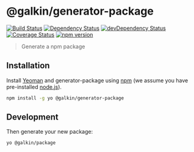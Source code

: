 # @galkin/generator-package
[![Build Status](https://travis-ci.org/galkin/generator-package.svg?branch=master)](https://travis-ci.org/galkin/generator-package)
[![Dependency Status](https://david-dm.org/galkin/generator-package.svg)](https://david-dm.org/galkin/generator-package)
[![devDependency Status](https://david-dm.org/galkin/generator-package/dev-status.svg)](https://david-dm.org/galkin/generator-package#info=devDependencies)
[![Coverage Status](https://coveralls.io/repos/github/galkin/generator-package/badge.svg?branch=master)](https://coveralls.io/github/galkin/generator-package?branch=master)
[![npm version](https://badge.fury.io/js/%40galkin%2Fgenerator-package.svg)](https://www.npmjs.com/@galkin/generator-package)
> Generate a npm package

## Installation

Install [Yeoman](http://yeoman.io) and generator-package using [npm](https://www.npmjs.com/) (we assume you have pre-installed [node.js](https://nodejs.org/)).

```bash
npm install -g yo @galkin/generator-package
```

## Development
Then generate your new package:

```bash
yo @galkin/package
```
